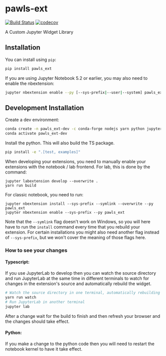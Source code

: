 
# pawls-ext

[![Build Status](https://travis-ci.org//pawls-ext.svg?branch=master)](https://travis-ci.org//pawls_ext)
[![codecov](https://codecov.io/gh//pawls-ext/branch/master/graph/badge.svg)](https://codecov.io/gh//pawls-ext)


A Custom Jupyter Widget Library

## Installation

You can install using `pip`:

```bash
pip install pawls_ext
```

If you are using Jupyter Notebook 5.2 or earlier, you may also need to enable
the nbextension:
```bash
jupyter nbextension enable --py [--sys-prefix|--user|--system] pawls_ext
```

## Development Installation

Create a dev environment:
```bash
conda create -n pawls_ext-dev -c conda-forge nodejs yarn python jupyterlab
conda activate pawls_ext-dev
```

Install the python. This will also build the TS package.
```bash
pip install -e ".[test, examples]"
```

When developing your extensions, you need to manually enable your extensions with the
notebook / lab frontend. For lab, this is done by the command:

```
jupyter labextension develop --overwrite .
yarn run build
```

For classic notebook, you need to run:

```
jupyter nbextension install --sys-prefix --symlink --overwrite --py pawls_ext
jupyter nbextension enable --sys-prefix --py pawls_ext
```

Note that the `--symlink` flag doesn't work on Windows, so you will here have to run
the `install` command every time that you rebuild your extension. For certain installations
you might also need another flag instead of `--sys-prefix`, but we won't cover the meaning
of those flags here.

### How to see your changes
#### Typescript:
If you use JupyterLab to develop then you can watch the source directory and run JupyterLab at the same time in different
terminals to watch for changes in the extension's source and automatically rebuild the widget.

```bash
# Watch the source directory in one terminal, automatically rebuilding when needed
yarn run watch
# Run JupyterLab in another terminal
jupyter lab
```

After a change wait for the build to finish and then refresh your browser and the changes should take effect.

#### Python:
If you make a change to the python code then you will need to restart the notebook kernel to have it take effect.
